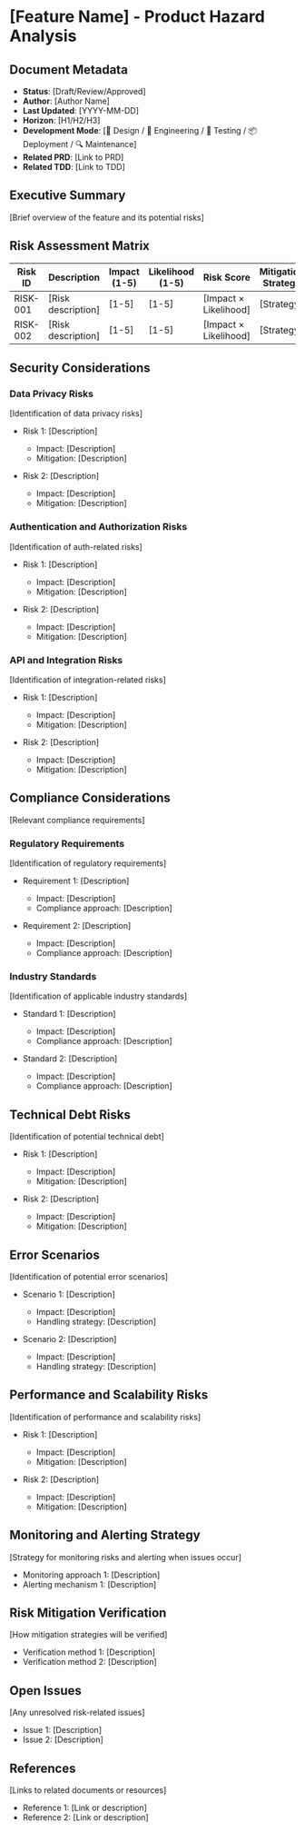 # [Feature Name] - Product Hazard Analysis

## Document Metadata

- **Status**: [Draft/Review/Approved]
- **Author**: [Author Name]
- **Last Updated**: [YYYY-MM-DD]
- **Horizon**: [H1/H2/H3]
- **Development Mode**: [🎨 Design / 🔧 Engineering / 🧪 Testing / 📦 Deployment / 🔍 Maintenance]
- **Related PRD**: [Link to PRD]
- **Related TDD**: [Link to TDD]

## Executive Summary

[Brief overview of the feature and its potential risks]

## Risk Assessment Matrix

| Risk ID  | Description        | Impact (1-5) | Likelihood (1-5) | Risk Score            | Mitigation Strategy | Owner   | Status           |
| -------- | ------------------ | ------------ | ---------------- | --------------------- | ------------------- | ------- | ---------------- |
| RISK-001 | [Risk description] | [1-5]        | [1-5]            | [Impact × Likelihood] | [Strategy]          | [Owner] | [Open/Mitigated] |
| RISK-002 | [Risk description] | [1-5]        | [1-5]            | [Impact × Likelihood] | [Strategy]          | [Owner] | [Open/Mitigated] |

## Security Considerations

### Data Privacy Risks

[Identification of data privacy risks]

- Risk 1: [Description]

  - Impact: [Description]
  - Mitigation: [Description]

- Risk 2: [Description]
  - Impact: [Description]
  - Mitigation: [Description]

### Authentication and Authorization Risks

[Identification of auth-related risks]

- Risk 1: [Description]

  - Impact: [Description]
  - Mitigation: [Description]

- Risk 2: [Description]
  - Impact: [Description]
  - Mitigation: [Description]

### API and Integration Risks

[Identification of integration-related risks]

- Risk 1: [Description]

  - Impact: [Description]
  - Mitigation: [Description]

- Risk 2: [Description]
  - Impact: [Description]
  - Mitigation: [Description]

## Compliance Considerations

[Relevant compliance requirements]

### Regulatory Requirements

[Identification of regulatory requirements]

- Requirement 1: [Description]

  - Impact: [Description]
  - Compliance approach: [Description]

- Requirement 2: [Description]
  - Impact: [Description]
  - Compliance approach: [Description]

### Industry Standards

[Identification of applicable industry standards]

- Standard 1: [Description]

  - Impact: [Description]
  - Compliance approach: [Description]

- Standard 2: [Description]
  - Impact: [Description]
  - Compliance approach: [Description]

## Technical Debt Risks

[Identification of potential technical debt]

- Risk 1: [Description]

  - Impact: [Description]
  - Mitigation: [Description]

- Risk 2: [Description]
  - Impact: [Description]
  - Mitigation: [Description]

## Error Scenarios

[Identification of potential error scenarios]

- Scenario 1: [Description]

  - Impact: [Description]
  - Handling strategy: [Description]

- Scenario 2: [Description]
  - Impact: [Description]
  - Handling strategy: [Description]

## Performance and Scalability Risks

[Identification of performance and scalability risks]

- Risk 1: [Description]

  - Impact: [Description]
  - Mitigation: [Description]

- Risk 2: [Description]
  - Impact: [Description]
  - Mitigation: [Description]

## Monitoring and Alerting Strategy

[Strategy for monitoring risks and alerting when issues occur]

- Monitoring approach 1: [Description]
- Alerting mechanism 1: [Description]

## Risk Mitigation Verification

[How mitigation strategies will be verified]

- Verification method 1: [Description]
- Verification method 2: [Description]

## Open Issues

[Any unresolved risk-related issues]

- Issue 1: [Description]
- Issue 2: [Description]

## References

[Links to related documents or resources]

- Reference 1: [Link or description]
- Reference 2: [Link or description]
